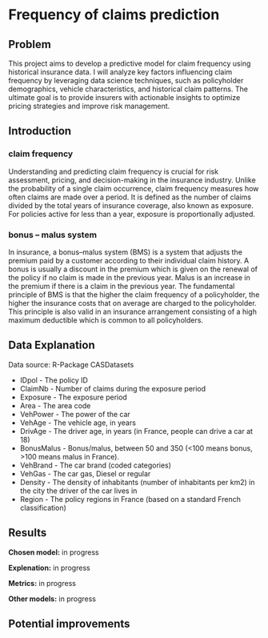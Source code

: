# Frequency of claims prediction

## Problem
This project aims to develop a predictive model for claim frequency using historical insurance data. I will analyze key factors influencing claim frequency by leveraging data science techniques, such as policyholder demographics, vehicle characteristics, and historical claim patterns. The ultimate goal is to provide insurers with actionable insights to optimize pricing strategies and improve risk management.

## Introduction

### claim frequency
Understanding and predicting claim frequency is crucial for risk assessment, pricing, and decision-making in the insurance industry. Unlike the probability of a single claim occurrence, claim frequency measures how often claims are made over a period. It is defined as the number of claims divided by the total years of insurance coverage, also known as exposure. For policies active for less than a year, exposure is proportionally adjusted.

### bonus – malus system
In insurance, a bonus–malus system (BMS) is a system that adjusts the premium paid by a customer according to their individual claim history. A bonus is usually a discount in the premium which is given on the renewal of the policy if no claim is made in the previous year. Malus is an increase in the premium if there is a claim in the previous year. The fundamental principle of BMS is that the higher the claim frequency of a policyholder, the higher the insurance costs that on average are charged to the policyholder. This principle is also valid in an insurance arrangement consisting of a high maximum deductible which is common to all policyholders.

## Data Explanation
Data source: R-Package CASDatasets

- IDpol - The policy ID
- ClaimNb - Number of claims during the exposure period
- Exposure - The exposure period
- Area - The area code
- VehPower - The power of the car
- VehAge - The vehicle age, in years
- DrivAge - The driver age, in years (in France, people can drive a car at 18)
- BonusMalus - Bonus/malus, between 50 and 350 (<100 means bonus, >100 means malus in France). 
- VehBrand - The car brand (coded categories)
- VehGas - The car gas, Diesel or regular
- Density - The density of inhabitants (number of inhabitants per km2) in the city the driver of the car lives in
- Region - The policy regions in France (based on a standard French classification)


## Results
**Chosen model:** in progress

**Explenation:** in progress

**Metrics:** in progress

**Other models:** in progress

## Potential improvements
